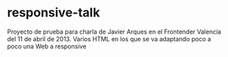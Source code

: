responsive-talk
===============

Proyecto de prueba para charla de Javier Arques en el Frontender Valencia del 11 de abril de 2013. Varios HTML en los que se va adaptando poco a poco una Web a responsive